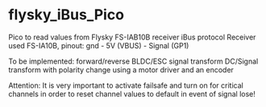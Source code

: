 # flysky_iBus_Pico
Pico to read values from Flysky FS-IAB10B receiver iBus protocol
Receiver used FS-IA10B, pinout:
gnd - 5V (VBUS) - Signal (GP1)

To be implemented:
forward/reverse
BLDC/ESC signal transform
DC/Signal transform with polarity change using a motor driver and an encoder

Attention:
It is very important to activate failsafe and turn on for critical channels in order to reset channel values to default in event of signal lose!
